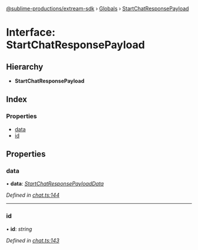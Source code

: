 [@sublime-productions/extream-sdk](../README.md) › [Globals](../globals.md) › [StartChatResponsePayload](startchatresponsepayload.md)

# Interface: StartChatResponsePayload

## Hierarchy

* **StartChatResponsePayload**

## Index

### Properties

* [data](startchatresponsepayload.md#data)
* [id](startchatresponsepayload.md#id)

## Properties

###  data

• **data**: *[StartChatResponsePayloadData](startchatresponsepayloaddata.md)*

*Defined in [chat.ts:144](https://github.com/Extream-SaaS/ex-sdk/blob/b2de5a9/src/chat.ts#L144)*

___

###  id

• **id**: *string*

*Defined in [chat.ts:143](https://github.com/Extream-SaaS/ex-sdk/blob/b2de5a9/src/chat.ts#L143)*
